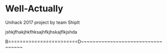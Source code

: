 # Well-Actually
Unihack 2017 project by team ShipIt

jshkjfhakjhkfhksajhfkjhskajflkjshda


B========================D~~~~~~~~~~~~~~~~~~~~~~~~~~~~~~~~~~